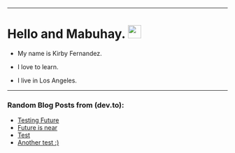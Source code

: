 
<img src="https://komarev.com/ghpvc/?username=kirbygit&style=flat-square&color=blue" alt=""/>

---
<h1>
  Hello and Mabuhay.
  <img src="https://media.giphy.com/media/hvRJCLFzcasrR4ia7z/giphy.gif" width="30px"/>
</h1>

- My name is Kirby Fernandez.

- I love to learn.

- I live in Los Angeles.

---

### Random Blog Posts from (dev.to):
<!-- BLOG-POST-LIST:START -->
- [Testing Future](https://dev.to/ben/testing-future-11f3)
- [Future is near](https://dev.to/ben/future-is-near-3efj)
- [Test](https://dev.to/ben/test-5cj6)
- [Another test :&rpar;](https://dev.to/ben/another-test--38nf)
<!-- BLOG-POST-LIST:END -->
